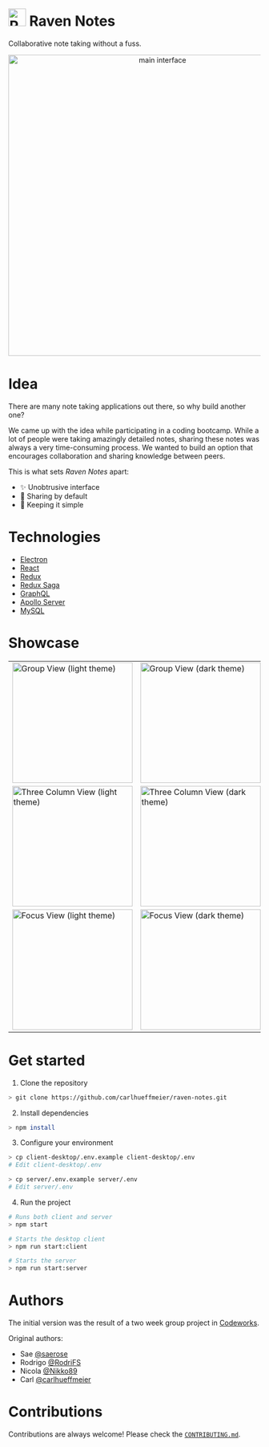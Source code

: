 <h1>
<img src=https://user-images.githubusercontent.com/27681148/47256814-f6bb2980-d485-11e8-8543-b2c9710535b6.png alt="Raven" width=35>&nbsp;Raven Notes&nbsp;
</h1>

Collaborative note taking without a fuss.

<p align="center">
  <img width="600" alt="main interface" src="https://user-images.githubusercontent.com/27681148/47255915-d1272380-d477-11e8-84ff-d08d35338e10.png">
</p>

# Idea

There are many note taking applications out there, so why build another one?

We came up with the idea while participating in a coding bootcamp. While a lot of people were taking amazingly detailed notes, sharing these notes was always a very time-consuming process. We wanted to build an option that encourages collaboration and sharing knowledge between peers.

This is what sets _Raven Notes_ apart:

- ✨ Unobtrusive interface
- 👫 Sharing by default
- 🐥 Keeping it simple

# Technologies

- [Electron](https://electronjs.org/)
- [React](https://reactjs.org/)
- [Redux](https://redux.js.org/)
- [Redux Saga](https://github.com/redux-saga/redux-saga)
- [GraphQL](https://graphql.org)
- [Apollo Server](https://www.apollographql.com/server)
- [MySQL](https://www.mysql.com/)

# Showcase

<center>
  <table>
    <tr>
      <td><img width="240" alt="Group View (light theme)" src="https://user-images.githubusercontent.com/27681148/47256944-b8bf0500-d487-11e8-902d-4493ac6c83c8.png"></td>
      <td><img width="240" alt="Group View (dark theme)" src="https://user-images.githubusercontent.com/27681148/47256946-bfe61300-d487-11e8-89a1-48ade57349e8.png"></td>
    </tr>
    <tr>
      <td><img width="240" alt="Three Column View (light theme)" src="https://user-images.githubusercontent.com/27681148/47256912-7269a600-d487-11e8-9da2-6275cd81ee5d.png"></td>
      <td><img width="240" alt="Three Column View (dark theme)" src="https://user-images.githubusercontent.com/27681148/47256915-831a1c00-d487-11e8-8838-98cdc4eb2989.png"></td>
    </tr>
    <tr>
      <td><img width="240" alt="Focus View (light theme)" src="https://user-images.githubusercontent.com/27681148/47256927-9200ce80-d487-11e8-942e-a2f6693a3d3b.png"></td>
      <td><img width="240" alt="Focus View (dark theme)" src="https://user-images.githubusercontent.com/27681148/47256937-a04eea80-d487-11e8-8302-9305eda4a253.png"></td>
    </tr>

  </table>
</center>

# Get started

1. Clone the repository

```sh
> git clone https://github.com/carlhueffmeier/raven-notes.git
```

2. Install dependencies

```sh
> npm install
```

3. Configure your environment

```sh
> cp client-desktop/.env.example client-desktop/.env
# Edit client-desktop/.env

> cp server/.env.example server/.env
# Edit server/.env
```

4. Run the project

```sh
# Runs both client and server
> npm start

# Starts the desktop client
> npm run start:client

# Starts the server
> npm run start:server
```

# Authors

The initial version was the result of a two week group project in [Codeworks](https://codeworks.me/).

Original authors:

- Sae [@saerose](https://github.com/saerose)
- Rodrigo [@RodriFS](https://github.com/RodriFS)
- Nicola [@Nikko89](https://github.com/Nikko89)
- Carl [@carlhueffmeier](https://github.com/carlhueffmeier)

# Contributions

Contributions are always welcome! Please check the [`CONTRIBUTING.md`](CONTRIBUTING.md).
